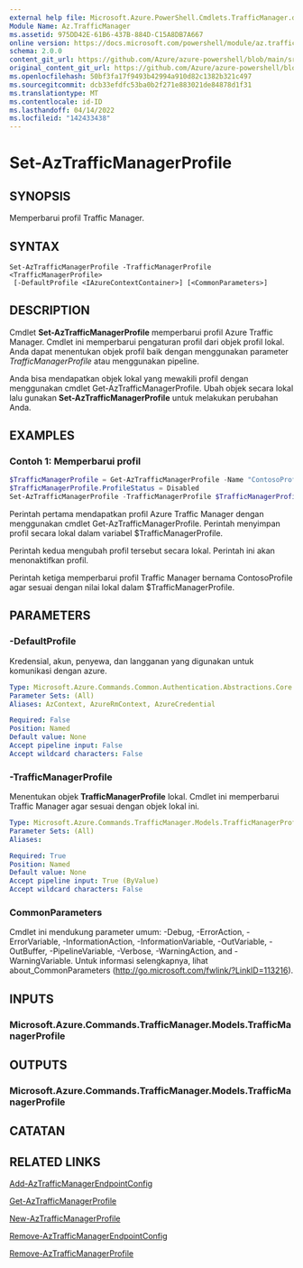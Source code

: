 ```yaml
---
external help file: Microsoft.Azure.PowerShell.Cmdlets.TrafficManager.dll-Help.xml
Module Name: Az.TrafficManager
ms.assetid: 975DD42E-61B6-437B-884D-C15A8DB7A667
online version: https://docs.microsoft.com/powershell/module/az.trafficmanager/set-aztrafficmanagerprofile
schema: 2.0.0
content_git_url: https://github.com/Azure/azure-powershell/blob/main/src/TrafficManager/TrafficManager/help/Set-AzTrafficManagerProfile.md
original_content_git_url: https://github.com/Azure/azure-powershell/blob/main/src/TrafficManager/TrafficManager/help/Set-AzTrafficManagerProfile.md
ms.openlocfilehash: 50bf3fa17f9493b42994a910d82c1382b321c497
ms.sourcegitcommit: dcb33efdfc53ba0b2f271e883021de84878d1f31
ms.translationtype: MT
ms.contentlocale: id-ID
ms.lasthandoff: 04/14/2022
ms.locfileid: "142433438"
---
```

# Set-AzTrafficManagerProfile

## SYNOPSIS
Memperbarui profil Traffic Manager.

## SYNTAX

```
Set-AzTrafficManagerProfile -TrafficManagerProfile <TrafficManagerProfile>
 [-DefaultProfile <IAzureContextContainer>] [<CommonParameters>]
```

## DESCRIPTION
Cmdlet **Set-AzTrafficManagerProfile** memperbarui profil Azure Traffic Manager.
Cmdlet ini memperbarui pengaturan profil dari objek profil lokal.
Anda dapat menentukan objek profil baik dengan menggunakan parameter *TrafficManagerProfile* atau menggunakan pipeline.

Anda bisa mendapatkan objek lokal yang mewakili profil dengan menggunakan cmdlet Get-AzTrafficManagerProfile.
Ubah objek secara lokal lalu gunakan **Set-AzTrafficManagerProfile** untuk melakukan perubahan Anda.

## EXAMPLES

### Contoh 1: Memperbarui profil
```powershell
$TrafficManagerProfile = Get-AzTrafficManagerProfile -Name "ContosoProfile" -ResourceGroupName "ResourceGroup11" 
$TrafficManagerProfile.ProfileStatus = Disabled
Set-AzTrafficManagerProfile -TrafficManagerProfile $TrafficManagerProfile
```

Perintah pertama mendapatkan profil Azure Traffic Manager dengan menggunakan cmdlet Get-AzTrafficManagerProfile.
Perintah menyimpan profil secara lokal dalam variabel $TrafficManagerProfile.

Perintah kedua mengubah profil tersebut secara lokal.
Perintah ini akan menonaktifkan profil.

Perintah ketiga memperbarui profil Traffic Manager bernama ContosoProfile agar sesuai dengan nilai lokal dalam $TrafficManagerProfile.

## PARAMETERS

### -DefaultProfile
Kredensial, akun, penyewa, dan langganan yang digunakan untuk komunikasi dengan azure.

```yaml
Type: Microsoft.Azure.Commands.Common.Authentication.Abstractions.Core.IAzureContextContainer
Parameter Sets: (All)
Aliases: AzContext, AzureRmContext, AzureCredential

Required: False
Position: Named
Default value: None
Accept pipeline input: False
Accept wildcard characters: False
```

### -TrafficManagerProfile
Menentukan objek **TrafficManagerProfile** lokal.
Cmdlet ini memperbarui Traffic Manager agar sesuai dengan objek lokal ini.

```yaml
Type: Microsoft.Azure.Commands.TrafficManager.Models.TrafficManagerProfile
Parameter Sets: (All)
Aliases:

Required: True
Position: Named
Default value: None
Accept pipeline input: True (ByValue)
Accept wildcard characters: False
```

### CommonParameters
Cmdlet ini mendukung parameter umum: -Debug, -ErrorAction, -ErrorVariable, -InformationAction, -InformationVariable, -OutVariable, -OutBuffer, -PipelineVariable, -Verbose, -WarningAction, and -WarningVariable. Untuk informasi selengkapnya, lihat about_CommonParameters (http://go.microsoft.com/fwlink/?LinkID=113216).

## INPUTS

### Microsoft.Azure.Commands.TrafficManager.Models.TrafficManagerProfile

## OUTPUTS

### Microsoft.Azure.Commands.TrafficManager.Models.TrafficManagerProfile

## CATATAN

## RELATED LINKS

[Add-AzTrafficManagerEndpointConfig](./Add-AzTrafficManagerEndpointConfig.md)

[Get-AzTrafficManagerProfile](./Get-AzTrafficManagerProfile.md)

[New-AzTrafficManagerProfile](./New-AzTrafficManagerProfile.md)

[Remove-AzTrafficManagerEndpointConfig](./Remove-AzTrafficManagerEndpointConfig.md)

[Remove-AzTrafficManagerProfile](./Remove-AzTrafficManagerProfile.md)



